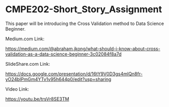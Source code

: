 # CMPE202-Short_Story_Assignment

This paper will be introducing the Cross Validation method to Data Science Beginner.

Medium.com Link:

https://medium.com/@abraham.jkong/what-should-i-know-about-cross-validation-as-a-data-science-beginner-3c02084f8a7d

SlideShare.com Link:

https://docs.google.com/presentation/d/16tY9V0D3gs4mlQn8fr-yO24bIPmGm4YTv1v95h644p0/edit?usp=sharing

Video Link:

https://youtu.be/trsVr8SE3TM
